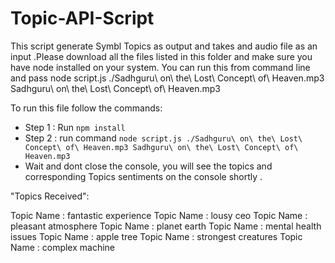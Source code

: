 # Topic-API-Script
This script generate Symbl Topics as output and takes and audio file as an input .Please download all the files listed in this folder and make sure you have node installed on your system. You can run this from command line and 
pass node script.js ./Sadhguru\ on\ the\ Lost\ Concept\ of\ Heaven.mp3 Sadhguru\ on\ the\ Lost\ Concept\ of\ Heaven.mp3

 To run this file follow the commands:
- Step 1 : Run `npm install` 
- Step 2 : run command `node script.js ./Sadhguru\ on\ the\ Lost\ Concept\ of\ Heaven.mp3 Sadhguru\ on\ the\ Lost\ Concept\ of\ Heaven.mp3`
- Wait and dont close the console, you will see the topics and corresponding Topics sentiments on the console shortly .

"Topics Received": 

Topic Name : fantastic experience 
Topic Name : lousy ceo 
Topic Name : pleasant atmosphere
Topic Name : planet earth
Topic Name : mental health issues
Topic Name : apple tree
Topic Name : strongest creatures
Topic Name : complex machine
